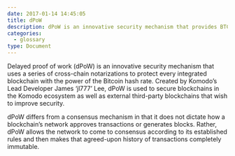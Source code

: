 ```yaml
---
date: 2017-01-14 14:45:05
title: dPoW
description: dPoW is an innovative security mechanism that provides BTC-level security
categories:
  - glossary
type: Document
---
```

Delayed proof of work (dPoW) is an innovative security mechanism that uses a series of cross-chain notarizations to protect every integrated blockchain with the power of the Bitcoin hash rate. Created by Komodo’s Lead Developer James ‘jl777’ Lee, dPoW is used to secure blockchains in the Komodo ecosystem as well as external third-party blockchains that wish to improve security. 

dPoW differs from a consensus mechanism in that it does not dictate how a blockchain’s network approves transactions or generates blocks. Rather, dPoW allows the network to come to consensus according to its established rules and then makes that agreed-upon history of transactions completely immutable. 

